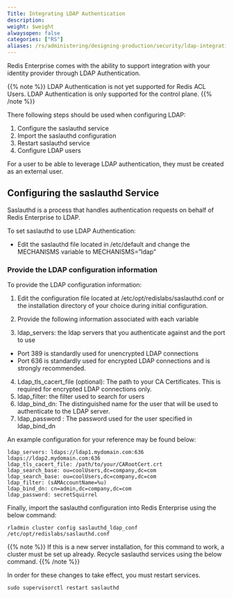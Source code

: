 ```yaml
---
Title: Integrating LDAP Authentication
description:
weight: $weight
alwaysopen: false
categories: ["RS"]
aliases: /rs/administering/designing-production/security/ldap-integration/
---
```


Redis Enterprise comes with the ability to support integration with your identity provider through LDAP Authentication. 

{{% note %}}
LDAP Authentication is not yet supported for Redis ACL Users. LDAP Authentication is only supported for the control plane.
{{% /note %}}

There following steps should be used when configuring LDAP:
1. Configure the saslauthd service
1. Import the saslauthd configuration
1. Restart saslauthd service
1. Configure LDAP users

For a user to be able to leverage LDAP authentication, they must be created as an external user.

## Configuring the saslauthd Service 

Saslauthd is a process that handles authentication requests on behalf of Redis Enterprise to LDAP.  

To set saslauthd to use LDAP Authentication:

- Edit the saslauthd file located in /etc/default and change the MECHANISMS variable to MECHANISMS=”ldap”

### Provide the LDAP configuration information

To provide the LDAP configuration information:

1. Edit the configuration file located at /etc/opt/redislabs/saslauthd.conf or the installation directory of your choice during initial configuration.
2. Provide the following information associated with each variable

3. ldap_servers: the ldap servers that you authenticate against and the port to use 

- Port 389 is standardly used for unencrypted LDAP connections
- Port 636 is standardly used for encrypted LDAP connections and is strongly recommended.

4. Ldap_tls_cacert_file (optional): The path to your CA Certificates. This is required for encrypted LDAP connections only.
5. ldap_filter: the filter used to search for users
6. ldap_bind_dn: The distinguished name for the user that will be used to authenticate to the LDAP server.
7. ldap_password : The password used for the user specified in ldap_bind_dn

An example configuration for your reference may be found below:

```src
ldap_servers: ldaps://ldap1.mydomain.com:636 ldaps://ldap2.mydomain.com:636
ldap_tls_cacert_file: /path/to/your/CARootCert.crt
ldap_search_base: ou=coolUsers,dc=company,dc=com
ldap_search_base: ou=coolUsers,dc=company,dc=com
ldap_filter: (sAMAccountName=%u)
ldap_bind_dn: cn=admin,dc=company,dc=com
ldap_password: secretSquirrel
```

Finally, import the saslauthd configuration into Redis Enterprise using the below command:

```src
rladmin cluster config saslauthd_ldap_conf /etc/opt/redislabs/saslauthd.conf
```

{{% note %}}
If this is a new server installation, for this command to work, a cluster must be set up already.
Recycle saslauthd services using the below command.
{{% /note %}}

In order for these changes to take effect, you must restart services.

```src
sudo supervisorctl restart saslauthd
```

